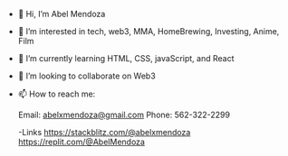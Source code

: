 - 👋 Hi, I’m Abel Mendoza
- 👀 I’m interested in tech, web3, MMA, HomeBrewing, Investing, Anime, Film
- 🌱 I’m currently learning HTML, CSS, javaScript, and React
- 💞️ I’m looking to collaborate on Web3
- 📫 How to reach me: 
  
  Email: abelxmendoza@gmail.com
  Phone: 562-322-2299
  
  -Links
    https://stackblitz.com/@abelxmendoza
    https://replit.com/@AbelMendoza
  


<!---
abelxmendoza/abelxmendoza is a ✨ special ✨ repository because its `README.md` (this file) appears on your GitHub profile.
You can click the Preview link to take a look at your changes.
--->
